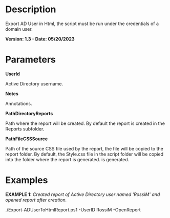 # Description
Export AD User in Html, the script must be run under the credentials of a domain user.

**Version: 1.3 - Date: 05/20/2023**

# Parameters

**UserId**

Active Directory username.

**Notes**

Annotations.

**PathDirectoryReports**

Path where the report will be created.
By default the report is created in the Reports subfolder.

**PathFileCSSSource**

Path of the source CSS file used by the report, the file will be copied to the report folder.
By default, the Style.css file in the script folder will be copied into the folder where the report is generated. is generated.

# Examples

**EXAMPLE 1:**  *Created report of Active Directory user named 'RossiM' and opened report after creation.*

./Export-ADUserToHtmlReport.ps1 -UserID RossiM -OpenReport
